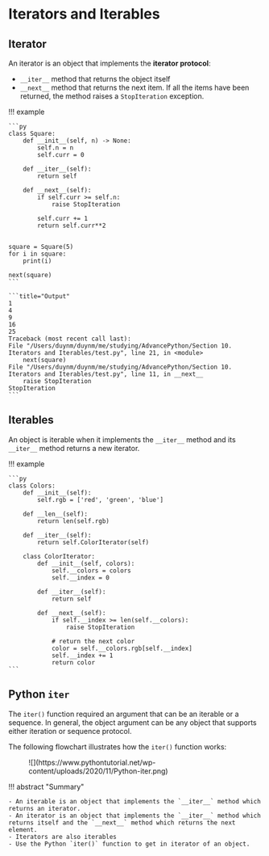 # Iterators and Iterables

## Iterator

An iterator is an object that implements the **iterator protocol**:

-   `__iter__` method that returns the object itself
-   `__next__` method that returns the next item. If all the items have been returned, the method raises a `StopIteration` exception.

!!! example

    ```py
    class Square:
        def __init__(self, n) -> None:
            self.n = n
            self.curr = 0

        def __iter__(self):
            return self

        def __next__(self):
            if self.curr >= self.n:
                raise StopIteration

            self.curr += 1
            return self.curr**2


    square = Square(5)
    for i in square:
        print(i)

    next(square)
    ```

    ```title="Output"
    1
    4
    9
    16
    25
    Traceback (most recent call last):
    File "/Users/duynm/duynm/me/studying/AdvancePython/Section 10. Iterators and Iterables/test.py", line 21, in <module>
        next(square)
    File "/Users/duynm/duynm/me/studying/AdvancePython/Section 10. Iterators and Iterables/test.py", line 11, in __next__
        raise StopIteration
    StopIteration
    ```

## Iterables

An object is iterable when it implements the `__iter__` method and its `__iter__` method returns a new iterator.

!!! example

    ```py
    class Colors:
        def __init__(self):
            self.rgb = ['red', 'green', 'blue']

        def __len__(self):
            return len(self.rgb)

        def __iter__(self):
            return self.ColorIterator(self)

        class ColorIterator:
            def __init__(self, colors):
                self.__colors = colors
                self.__index = 0

            def __iter__(self):
                return self

            def __next__(self):
                if self.__index >= len(self.__colors):
                    raise StopIteration

                # return the next color
                color = self.__colors.rgb[self.__index]
                self.__index += 1
                return color
    ```

## Python `iter`

The `iter()` function required an argument that can be an iterable or a sequence. In general, the object argument can be any object that supports either iteration or sequence protocol.

The following flowchart illustrates how the `iter()` function works:

<figure markdown="span">
    ![](https://www.pythontutorial.net/wp-content/uploads/2020/11/Python-iter.png)
</figure>

!!! abstract "Summary"

    - An iterable is an object that implements the `__iter__` method which returns an iterator.
    - An iterator is an object that implements the `__iter__` method which returns itself and the `__next__` method which returns the next element.
    - Iterators are also iterables
    - Use the Python `iter()` function to get in iterator of an object.